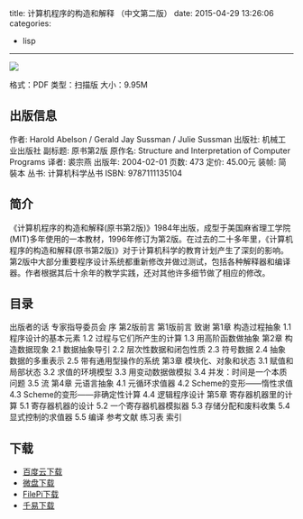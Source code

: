 title: 计算机程序的构造和解释 （中文第二版）
date: 2015-04-29 13:26:06
categories:
  - lisp
---

![](http://img5.douban.com/lpic/s1113106.jpg)

格式：PDF
类型：扫描版
大小：9.95M

<!--more-->

## 出版信息 ##

作者: Harold Abelson / Gerald Jay Sussman / Julie Sussman 
出版社: 机械工业出版社
副标题: 原书第2版
原作名: Structure and Interpretation of Computer Programs
译者: 裘宗燕 
出版年: 2004-02-01
页数: 473
定价: 45.00元
装帧: 简裝本
丛书: 计算机科学丛书
ISBN: 9787111135104

## 简介 ##

《计算机程序的构造和解释(原书第2版)》1984年出版，成型于美国麻省理工学院(MIT)多年使用的一本教材，1996年修订为第2版。在过去的二十多年里，《计算机程序的构造和解释(原书第2版)》对于计算机科学的教育计划产生了深刻的影响。第2版中大部分重要程序设计系统都重新修改并做过测试，包括各种解释器和编译器。作者根据其后十余年的教学实践，还对其他许多细节做了相应的修改。

## 目录 ##

出版者的话
专家指导委员会
序
第2版前言
第1版前言
致谢
第1章 构造过程抽象
1.1 程序设计的基本元素
1.2 过程与它们所产生的计算
1.3 用高阶函数做抽象
第2章 构造数据现象
2.1 数据抽象导引
2.2 层次性数据和闭包性质
2.3 符号数据
2.4 抽象数据的多重表示
2.5 带有通用型操作的系统
第3章 模块化、对象和状态
3.1 赋值和局部状态
3.2 求值的环境模型
3.3 用变动数据做模拟
3.4 并发：时间是一个本质问题
3.5 流
第4章 元语言抽象
4.1 元循环求值器
4.2 Scheme的变形——惰性求值
4.3 Scheme的变形——非确定性计算
4.4 逻辑程序设计
第5章 寄存器机器里的计算
5.1 寄存器机器的设计
5.2 一个寄存器机器模拟器
5.3 存储分配和废料收集
5.4 显式控制的求值器
5.5 编译
参考文献
练习表
索引

## 下载 ##

* [百度云下载](http://pan.baidu.com/s/1eQs4e0y)
* [微盘下载](http://vdisk.weibo.com/s/aADaW4YROTb7M)
* [FilePi下载](http://filepi.com/i/5HCRLGQ)
* [千易下载](http://1000eb.com/1ggby)
